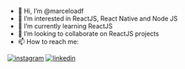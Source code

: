 - 👋 Hi, I’m @marceloadf
- 👀 I’m interested in ReactJS, React Native and Node JS
- 🌱 I’m currently learning ReactJS
- 💞️ I’m looking to collaborate on ReactJS projects
- 📫 How to reach me:

[![instagram](https://camo.githubusercontent.com/acaa286597b43c96dc02b69b90de15a65c52063e31835b763a061cc815f64bac/68747470733a2f2f696d672e736869656c64732e696f2f62616467652f2d496e7374616772616d2d2532334534343035463f7374796c653d666f722d7468652d6261646765266c6f676f3d696e7374616772616d266c6f676f436f6c6f723d7768697465)](https://www.instagram.com/marcel0duarte/) [![linkedin](https://camo.githubusercontent.com/a80d00f23720d0bc9f55481cfcd77ab79e141606829cf16ec43f8cacc7741e46/68747470733a2f2f696d672e736869656c64732e696f2f62616467652f4c696e6b6564496e2d3030373742353f7374796c653d666f722d7468652d6261646765266c6f676f3d6c696e6b6564696e266c6f676f436f6c6f723d7768697465)](https://www.linkedin.com/in/marcel0duarte/)

<!---
marceloadf/marceloadf is a ✨ special ✨ repository because its `README.md` (this file) appears on your GitHub profile.
You can click the Preview link to take a look at your changes.
--->
